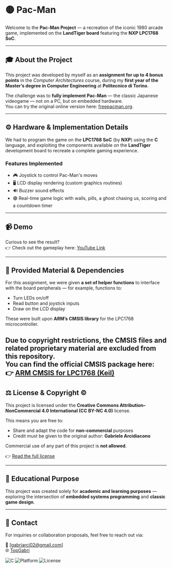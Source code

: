 # 🟡 Pac-Man 

Welcome to the **Pac-Man Project** — a recreation of the iconic 1980 arcade game, implemented on the **LandTiger board** featuring the **NXP LPC1768 SoC**.

---

## 🎓 About the Project

This project was developed by myself as an **assignment for up to 4 bonus points** in the *Computer Architectures* course, during my **first year of the Master’s degree in Computer Engineering** at **Politecnico di Torino**.

The challenge was to **fully implement Pac-Man** — the classic Japanese videogame — not on a PC, but on embedded hardware.  
You can try the original online version here: [freepacman.org](https://freepacman.org/).

---

## ⚙️ Hardware & Implementation Details

We had to program the game on the **LPC1768 SoC** (by **NXP**) using the **C** language, and exploiting the components available on the **LandTiger** development board to recreate a complete gaming experience.

### Features Implemented
- 🎮 Joystick to control Pac-Man's moves  
- 🖥️ LCD display rendering (custom graphics routines) 
- 🔊 Buzzer sound effects 
- 🟢 Real-time game logic with walls, pills, a ghost chasing us, scoring and a countdown timer 

---

## 📹 Demo

Curious to see the result?  
👉 Check out the gameplay here: [YouTube Link](https://www.youtube.com/shorts/BiLacOqi1gU)

---

## 🧩 Provided Material & Dependencies

For this assignment, we were given **a set of helper functions** to interface with the board peripherals — for example, functions to:
- Turn LEDs on/off  
- Read button and joystick inputs  
- Draw on the LCD display  

These were built upon **ARM’s CMSIS library** for the LPC1768 microcontroller.

Due to **copyright restrictions**, the CMSIS files and related proprietary material are **excluded** from this repository.  
You can find the official CMSIS package here:  
👉 [ARM CMSIS for LPC1768 (Keil)](https://www.keil.arm.com/devices/nxp-lpc1768/features/)
---

## ⚖️ License & Copyright ©

This project is licensed under the **Creative Commons Attribution–NonCommercial 4.0 International (CC BY-NC 4.0)** license.

This means you are free to:
- Share and adapt the code for **non-commercial** purposes
- Credit must be given to the original author: **Gabriele Arcidiacono**

Commercial use of any part of this project is **not allowed**.

👉 [Read the full license](https://creativecommons.org/licenses/by-nc/4.0/)

---

## 🧠 Educational Purpose

This project was created solely for **academic and learning purposes** — exploring the intersection of **embedded systems programming** and **classic game design**.

---

## 💬 Contact

For inquiries or collaboration proposals, feel free to reach out via:

📧 [gabriarci02@gmail.com]  
🌐 [TopGabri](https://github.com/TopGabri)

![C](https://img.shields.io/badge/language-C-blue)
![Platform](https://img.shields.io/badge/platform-LandTiger%20LPC1768-lightgrey)
![License](https://img.shields.io/badge/license-All%20Rights%20Reserved-red)

